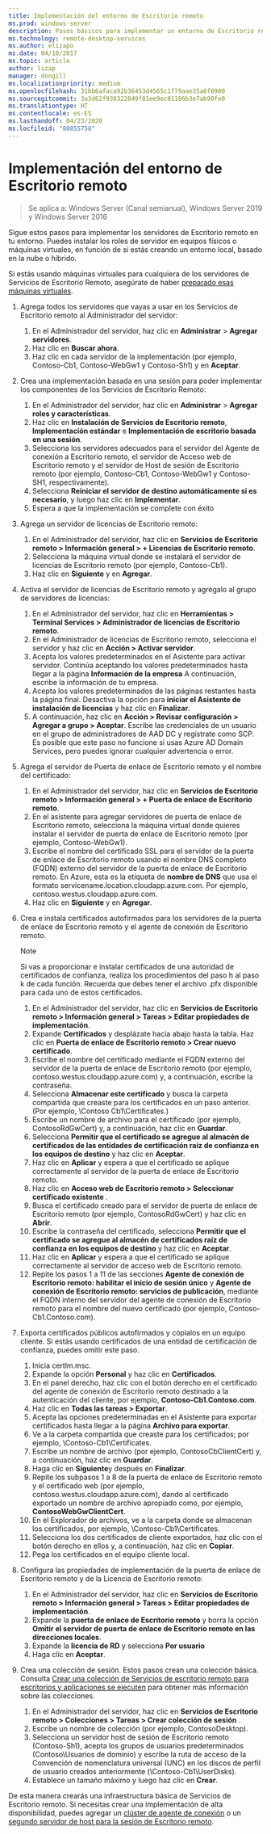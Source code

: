 ```yaml
---
title: Implementación del entorno de Escritorio remoto
ms.prod: windows-server
description: Pasos básicos para implementar un entorno de Escritorio remoto.
ms.technology: remote-desktop-services
ms.author: elizapo
ms.date: 04/10/2017
ms.topic: article
author: lizap
manager: dongill
ms.localizationpriority: medium
ms.openlocfilehash: 31bb6afaca92b36453d4565c1f79aae35a6f0900
ms.sourcegitcommit: 3a3d62f938322849f81ee9ec01186b3e7ab90fe0
ms.translationtype: HT
ms.contentlocale: es-ES
ms.lasthandoff: 04/23/2020
ms.locfileid: "80855758"
---
```

# <a name="deploy-your-remote-desktop-environment"></a>Implementación del entorno de Escritorio remoto

>Se aplica a: Windows Server (Canal semianual), Windows Server 2019 y Windows Server 2016

Sigue estos pasos para implementar los servidores de Escritorio remoto en tu entorno. Puedes instalar los roles de servidor en equipos físicos o máquinas virtuales, en función de si estás creando un entorno local, basado en la nube o híbrido. 

Si estás usando máquinas virtuales para cualquiera de los servidores de Servicios de Escritorio Remoto, asegúrate de haber [preparado esas máquinas virtuales](rds-prepare-vms.md).
  
  
1.  Agrega todos los servidores que vayas a usar en los Servicios de Escritorio remoto al Administrador del servidor:  
    1.  En el Administrador del servidor, haz clic en **Administrar** > **Agregar servidores**.  
    2.  Haz clic en **Buscar ahora**.  
    3.  Haz clic en cada servidor de la implementación (por ejemplo, Contoso-Cb1, Contoso-WebGw1 y Contoso-Sh1) y en **Aceptar**.  
2.  Crea una implementación basada en una sesión para poder implementar los componentes de los Servicios de Escritorio Remoto:  
    1.  En el Administrador del servidor, haz clic en **Administrar** > **Agregar roles y características**.  
    2.  Haz clic en **Instalación de Servicios de Escritorio remoto**, **Implementación estándar** e **Implementación de escritorio basada en una sesión**.  
    3.  Selecciona los servidores adecuados para el servidor del Agente de conexión a Escritorio remoto, el servidor de Acceso web de Escritorio remoto y el servidor de Host de sesión de Escritorio remoto (por ejemplo, Contoso-Cb1, Contoso-WebGw1 y Contoso-SH1, respectivamente).  
    4.  Selecciona **Reiniciar el servidor de destino automáticamente si es necesario**, y luego haz clic en **Implementar**.  
    5.  Espera a que la implementación se complete con éxito  
3.  Agrega un servidor de licencias de Escritorio remoto:  
    1.  En el Administrador del servidor, haz clic en **Servicios de Escritorio remoto > Información general > + Licencias de Escritorio remoto**.  
    2.  Selecciona la máquina virtual donde se instalará el servidor de licencias de Escritorio remoto (por ejemplo, Contoso-Cb1).  
    3.  Haz clic en **Siguiente** y en **Agregar**.  
4.  Activa el servidor de licencias de Escritorio remoto y agrégalo al grupo de servidores de licencias:  
    1.  En el Administrador del servidor, haz clic en **Herramientas > Terminal Services > Administrador de licencias de Escritorio remoto**.  
    2.  En el Administrador de licencias de Escritorio remoto, selecciona el servidor y haz clic en **Acción > Activar servidor**.  
    3.  Acepta los valores predeterminados en el Asistente para activar servidor. Continúa aceptando los valores predeterminados hasta llegar a la página **Información de la empresa** A continuación, escribe la información de tu empresa.  
    4.  Acepta los valores predeterminados de las páginas restantes hasta la página final. Desactiva la opción para **iniciar el Asistente de instalación de licencias** y haz clic en **Finalizar**.  
    5.  A continuación, haz clic en **Acción > Revisar configuración > Agregar a grupo > Aceptar**. Escribe las credenciales de un usuario en el grupo de administradores de AAD DC y regístrate como SCP. Es posible que este paso no funcione si usas Azure AD Domain Services, pero puedes ignorar cualquier advertencia o error.  
5.  Agrega el servidor de Puerta de enlace de Escritorio remoto y el nombre del certificado:  
    1.  En el Administrador del servidor, haz clic en **Servicios de Escritorio remoto > Información general > + Puerta de enlace de Escritorio remoto**.  
    2.  En el asistente para agregar servidores de puerta de enlace de Escritorio remoto, selecciona la máquina virtual donde quieres instalar el servidor de puerta de enlace de Escritorio remoto (por ejemplo, Contoso-WebGw1).  
    3.  Escribe el nombre del certificado SSL para el servidor de la puerta de enlace de Escritorio remoto usando el nombre DNS completo (FQDN) externo del servidor de la puerta de enlace de Escritorio remoto. En Azure, esta es la etiqueta de **nombre de DNS** que usa el formato servicename.location.cloudapp.azure.com. Por ejemplo, contoso.westus.cloudapp.azure.com.  
    4.  Haz clic en **Siguiente** y en **Agregar**.
6.  Crea e instala certificados autofirmados para los servidores de la puerta de enlace de Escritorio remoto y el agente de conexión de Escritorio remoto.

       > [!NOTE]
       > Si vas a proporcionar e instalar certificados de una autoridad de certificados de confianza, realiza los procedimientos del paso h al paso k de cada función. Recuerda que debes tener el archivo .pfx disponible para cada uno de estos certificados.
       
    1.  En el Administrador del servidor, haz clic en **Servicios de Escritorio remoto > Información general > Tareas > Editar propiedades de implementación**.  
    2.  Expande **Certificados** y desplázate hacia abajo hasta la tabla. Haz clic en **Puerta de enlace de Escritorio remoto > Crear nuevo certificado**.  
    3.  Escribe el nombre del certificado mediante el FQDN externo del servidor de la puerta de enlace de Escritorio remoto (por ejemplo, contoso.westus.cloudapp.azure.com) y, a continuación, escribe la contraseña.  
    4.  Selecciona **Almacenar este certificado** y busca la carpeta compartida que creaste para los certificados en un paso anterior. (Por ejemplo, \Contoso Cb1\Certificates.)  
    5.  Escribe un nombre de archivo para el certificado (por ejemplo, ContosoRdGwCert) y, a continuación, haz clic en **Guardar**.  
    6.  Selecciona **Permitir que el certificado se agregue al almacén de certificados de las entidades de certificación raíz de confianza en los equipos de destino** y haz clic en **Aceptar**.  
    7.  Haz clic en **Aplicar** y espera a que el certificado se aplique correctamente al servidor de la puerta de enlace de Escritorio remoto.  
    8.  Haz clic en **Acceso web de Escritorio remoto > Seleccionar certificado existente** .  
    9.  Busca el certificado creado para el servidor de puerta de enlace de Escritorio remoto (por ejemplo, ContosoRdGwCert) y haz clic en **Abrir**.  
    10. Escribe la contraseña del certificado, selecciona **Permitir que el certificado se agregue al almacén de certificados raíz de confianza en los equipos de destino** y haz clic en **Aceptar**.  
    11. Haz clic en **Aplicar** y espera a que el certificado se aplique correctamente al servidor de acceso web de Escritorio remoto.  
    12. Repite los pasos 1 a 11 de las secciones **Agente de conexión de Escritorio remoto: habilitar el inicio de sesión único** y **Agente de conexión de Escritorio remoto: servicios de publicación**, mediante el FQDN interno del servidor del agente de conexión de Escritorio remoto para el nombre del nuevo certificado (por ejemplo, Contoso-Cb1.Contoso.com).  
7.  Exporta certificados públicos autofirmados y cópialos en un equipo cliente. Si estás usando certificados de una entidad de certificación de confianza, puedes omitir este paso.  
    1.  Inicia certlm.msc.  
    2.  Expande la opción **Personal** y haz clic en **Certificados**.  
    3.  En el panel derecho, haz clic con el botón derecho en el certificado del agente de conexión de Escritorio remoto destinado a la autenticación del cliente, por ejemplo, **Contoso-Cb1.Contoso.com**.  
    4.  Haz clic en **Todas las tareas > Exportar**.  
    5.  Acepta las opciones predeterminadas en el Asistente para exportar certificados hasta llegar a la página **Archivo para exportar**.  
    6.  Ve a la carpeta compartida que creaste para los certificados; por ejemplo, \Contoso-Cb1\Certificates.  
    7.  Escribe un nombre de archivo (por ejemplo, ContosoCbClientCert) y, a continuación, haz clic en **Guardar**.  
    8.  Haga clic en **Siguiente**y después en **Finalizar**.  
    9.  Repite los subpasos 1 a 8 de la puerta de enlace de Escritorio remoto y el certificado web (por ejemplo, contoso.westus.cloudapp.azure.com), dando al certificado exportado un nombre de archivo apropiado como, por ejemplo, **ContosoWebGwClientCert**.  
    10. En el Explorador de archivos, ve a la carpeta donde se almacenan los certificados, por ejemplo, \Contoso-Cb1\Certificates.  
    11. Selecciona los dos certificados de cliente exportados, haz clic con el botón derecho en ellos y, a continuación, haz clic en **Copiar**.  
    12. Pega los certificados en el equipo cliente local.  
8.  Configura las propiedades de implementación de la puerta de enlace de Escritorio remoto y de la Licencia de Escritorio remoto:  
    1.  En el Administrador del servidor, haz clic en **Servicios de Escritorio remoto > Información general > Tareas > Editar propiedades de implementación**.  
    2.  Expande la **puerta de enlace de Escritorio remoto** y borra la opción **Omitir el servidor de puerta de enlace de Escritorio remoto en las direcciones locales**.  
    3.  Expande la **licencia de RD** y selecciona **Por usuario**  
    4.  Haga clic en **Aceptar**.  
10. Crea una colección de sesión. Estos pasos crean una colección básica. Consulta [Crear una colección de Servicios de escritorio remoto para escritorios y aplicaciones se ejecuten](rds-create-collection.md) para obtener más información sobre las colecciones.
 
    1.  En el Administrador del servidor, haz clic en **Servicios de Escritorio remoto > Colecciones > Tareas > Crear colección de sesión** .  
    2.  Escribe un nombre de colección (por ejemplo, ContosoDesktop).  
    3.  Selecciona un servidor host de sesión de Escritorio remoto (Contoso-Sh1), acepta los grupos de usuarios predeterminados (Contoso\Usuarios de dominio) y escribe la ruta de acceso de la Convención de nomenclatura universal (UNC) en los discos de perfil de usuario creados anteriormente (\Contoso-Cb1\UserDisks).  
    4.  Establece un tamaño máximo y luego haz clic en **Crear**.  
  

De esta manera crearás una infraestructura básica de Servicios de Escritorio remoto. Si necesitas crear una implementación de alta disponibilidad, puedes agregar un [clúster de agente de conexión](rds-connection-broker-cluster.md) o un [segundo servidor de host para la sesión de Escritorio remoto](rds-scale-rdsh-farm.md).


